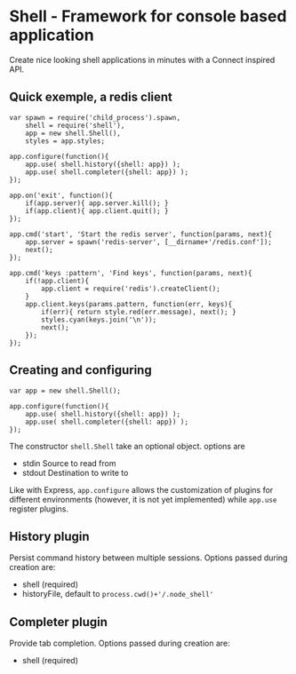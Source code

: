 # Shell - Framework for console based application

Create nice looking shell applications in minutes with a Connect inspired API.

## Quick exemple, a redis client

    var spawn = require('child_process').spawn,
    	shell = require('shell'),
    	app = new shell.Shell(),
    	styles = app.styles;
    
	app.configure(function(){
		app.use( shell.history({shell: app}) );
		app.use( shell.completer({shell: app}) );
	});
	
	app.on('exit', function(){
		if(app.server){ app.server.kill(); }
		if(app.client){ app.client.quit(); }
	});
	
	app.cmd('start', 'Start the redis server', function(params, next){
		app.server = spawn('redis-server', [__dirname+'/redis.conf']);
		next();
	});
	
	app.cmd('keys :pattern', 'Find keys', function(params, next){
		if(!app.client){
			app.client = require('redis').createClient();
		}
		app.client.keys(params.pattern, function(err, keys){
			if(err){ return style.red(err.message), next(); }
			styles.cyan(keys.join('\n'));
			next();
		});
	});

## Creating and configuring

	var app = new shell.Shell();
	
	app.configure(function(){
		app.use( shell.history({shell: app}) );
		app.use( shell.completer({shell: app}) );
	});

The constructor `shell.Shell` take an optional object. options are
*	stdin	Source to read from
*	stdout	Destination to write to

Like with Express, `app.configure` allows the customization of plugins for different environments (however, it is not yet implemented) while `app.use` register plugins.

## History plugin

Persist command history between multiple sessions. Options passed during creation are:
*	shell (required)
*	historyFile, default to `process.cwd()+'/.node_shell'`

## Completer plugin

Provide tab completion. Options passed during creation are:
*	shell (required)
